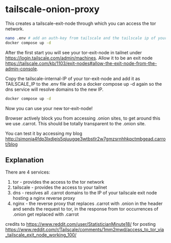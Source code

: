 # tailscale-onion-proxy

This creates a tailscale-exit-node through which you can access the tor network.

``` bash
nano .env # add an auth-key from tailscale and the tailscale ip of your new exit-node
docker compose up -d
```

After the first start you will see your tor-exit-node in tailnet under https://login.tailscale.com/admin/machines.
Allow it to be an exit node https://tailscale.com/kb/1103/exit-nodes#allow-the-exit-node-from-the-admin-console.

Copy the tailscale-internal-IP of your tor-exit-node and add it as TAILSCALE_IP to the .env file and do a docker compose up -d again so the dns service will resolve domains to the new IP.

``` bash
docker compose up -d
```

Now you can use your new tor-exit-node!

Browser actively block you from accessing .onion sites, to get around this we use .carrot.
This should be totally transparent to the .onion site.

You can test it by accessing my blog http://simonja4fdp3lxdjeis5qjuugqe3wtbstlr2w7gmzsrnhhkpctmbgead.carrot/blog

## Explanation

There are 4 services:
1. tor - provides the access to the tor network
2. tailscale - provides the access to your tailnet
3. dns - resolves all .carrot domains to the IP of your tailscale exit node hosting a nginx reverse proxy
4. nginx - the reverse proxy that replaces .carrot with .onion in the header and sends the request to tor, in the response from tor occurrences of .onion get replaced with .carrot

credits to https://www.reddit.com/user/StatisticianMinute18/ for posting https://www.reddit.com/r/Tailscale/comments/1mm2mwd/access_to_tor_via_tailscale_exit_node_working_100/

